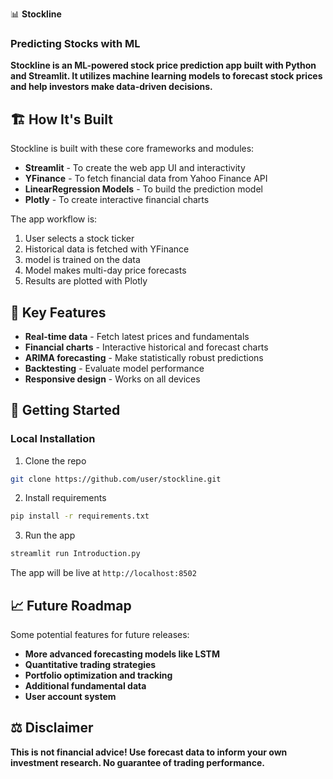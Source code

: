  📊 **Stockline**
### **Predicting Stocks with ML**

**Stockline is an ML-powered stock price prediction app built with Python and Streamlit. It utilizes machine learning models to forecast stock prices and help investors make data-driven decisions.**

## 🏗️ **How It's Built**

Stockline is built with these core frameworks and modules:

- **Streamlit** - To create the web app UI and interactivity 
- **YFinance** - To fetch financial data from Yahoo Finance API
- **LinearRegression Models** - To build the prediction model
- **Plotly** - To create interactive financial charts

The app workflow is:

1. User selects a stock ticker
2. Historical data is fetched with YFinance
3. model is trained on the data 
4. Model makes multi-day price forecasts
5. Results are plotted with Plotly

## 🎯 **Key Features**

- **Real-time data** - Fetch latest prices and fundamentals 
- **Financial charts** - Interactive historical and forecast charts
- **ARIMA forecasting** - Make statistically robust predictions
- **Backtesting** - Evaluate model performance
- **Responsive design** - Works on all devices

## 🚀 **Getting Started**

### **Local Installation**

1. Clone the repo

```bash
git clone https://github.com/user/stockline.git
```

2. Install requirements

```bash
pip install -r requirements.txt
```

3. Run the app

```bash
streamlit run Introduction.py
```

The app will be live at ```http://localhost:8502```

## 📈 **Future Roadmap**

Some potential features for future releases:

- **More advanced forecasting models like LSTM**
- **Quantitative trading strategies**
- **Portfolio optimization and tracking**
- **Additional fundamental data**
- **User account system**

## **⚖️ Disclaimer**
**This is not financial advice! Use forecast data to inform your own investment research. No guarantee of trading performance.**
